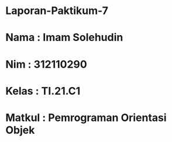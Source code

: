 # Laporan-Paktikum-7

# Nama    : Imam Solehudin
# Nim     : 312110290
# Kelas   : TI.21.C1
# Matkul  : Pemrograman Orientasi Objek
